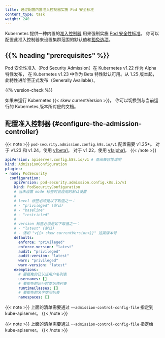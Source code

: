 ```yaml
---
title: 通过配置内置准入控制器实施 Pod 安全标准
content_type: task
weight: 240
---
```


Kubernetes 提供一种内置的[准入控制器](/zh-cn/docs/reference/access-authn-authz/admission-controllers/#podsecurity)
用来强制实施 [Pod 安全性标准](/zh-cn/docs/concepts/security/pod-security-standards)。
你可以配置此准入控制器来设置集群范围的默认值和[豁免选项](/zh-cn/docs/concepts/security/pod-security-admission/#exemptions)。

## {{% heading "prerequisites" %}}

Pod 安全性准入（Pod Security Admission）在 Kubernetes v1.22 作为 Alpha 特性发布，
在 Kubernetes v1.23 中作为 Beta 特性默认可用。从 1.25 版本起，
此特性进阶至正式发布（Generally Available）。

{{% version-check %}}

如果未运行 Kubernetes {{< skew currentVersion >}}，
你可以切换到与当前运行的 Kubernetes 版本所对应的文档。

## 配置准入控制器    {#configure-the-admission-controller}

{{< note >}}
`pod-security.admission.config.k8s.io/v1` 配置需要 v1.25+。
对于 v1.23 和 v1.24，使用
[v1beta1](https://v1-24.docs.kubernetes.io/zh-cn/docs/tasks/configure-pod-container/enforce-standards-admission-controller/)。
对于 v1.22，使用
[v1alpha1](https://v1-22.docs.kubernetes.io/docs/tasks/configure-pod-container/enforce-standards-admission-controller/)。
{{< /note >}}

```yaml
apiVersion: apiserver.config.k8s.io/v1 # 查阅兼容性说明
kind: AdmissionConfiguration
plugins:
- name: PodSecurity
  configuration:
    apiVersion: pod-security.admission.config.k8s.io/v1
    kind: PodSecurityConfiguration
    # 当未设置 mode 标签时会应用的默认设置
    #
    # level 标签必须是以下取值之一：
    # - "privileged" (默认)
    # - "baseline"
    # - "restricted"
    #
    # version 标签必须是如下取值之一：
    # - "latest" (默认) 
    # - 诸如 "v{{< skew currentVersion>}}" 这类版本号
    defaults:
      enforce: "privileged"
      enforce-version: "latest"
      audit: "privileged"
      audit-version: "latest"
      warn: "privileged"
      warn-version: "latest"
    exemptions:
      # 要豁免的已认证用户名列表
      usernames: []
      # 要豁免的运行时类名称列表
      runtimeClasses: []
      # 要豁免的名字空间列表
      namespaces: []
```


{{< note >}}
上面的清单需要通过 `——admission-control-config-file` 指定到 kube-apiserver。
{{< /note >}}

{{< note >}}
上面的清单需要通过 `--admission-control-config-file` 指定给 kube-apiserver。
{{< /note >}}


